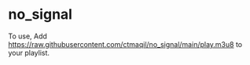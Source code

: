 # no_signal
To use, Add https://raw.githubusercontent.com/ctmaqil/no_signal/main/play.m3u8 to your playlist.
